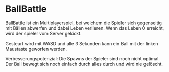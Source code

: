 # BallBattle

BallBattle ist ein Multiplayerspiel, bei welchem die Spieler sich gegenseitig mit Bällen abwerfen und dabei Leben verlieren.
Wenn das Leben 0 erreicht, wird der spieler vom Server gekickt.

Gesteurt wird mit WASD und alle 3 Sekunden kann ein Ball mit der linken Maustaste geworfen werden.

Verbesserungspotenzial:
Die Spawns der Spieler sind noch nicht optimal.
Der Ball bewegt sich noch einfach durch alles durch und wird nie gelöscht.
